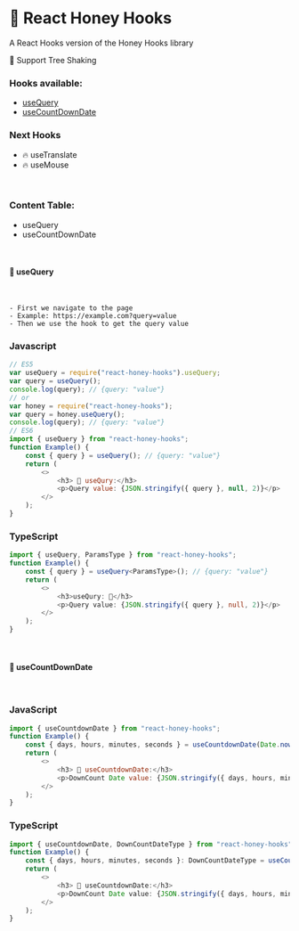 <h1><b>🍯 React Honey Hooks</b></h1>
<p>A React Hooks version of the Honey Hooks library</p>
<p>🌴 Support Tree Shaking</p>
<h3>Hooks available:</h3>
<ul>
  <li><a href="#use-query">useQuery</a></li>
  <li><a href="#use-count-down-date">useCountDownDate</a></li>
</ul>

<h3>Next Hooks</h3>
<ul>
    <li>🔥 useTranslate </li>
    <li>🔥 useMouse </li>
</ul>

<br/>

<h3>Content Table:</h3>
<ul>
  <li><a href="#use-query"></a>useQuery</li>
  <li><a href="#use-down-count-date"></a>useCountDownDate</li>
</ul>

<br/>

<div id="use-query"><h4><b>🍯 useQuery</b></h4></div>
<br/>

```
- First we navigate to the page
- Example: https://example.com?query=value
- Then we use the hook to get the query value
```

### Javascript

```javascript
// ES5
var useQuery = require("react-honey-hooks").useQuery;
var query = useQuery();
console.log(query); // {query: "value"}
// or
var honey = require("react-honey-hooks");
var query = honey.useQuery();
console.log(query); // {query: "value"}
// ES6
import { useQuery } from "react-honey-hooks";
function Example() {
    const { query } = useQuery(); // {query: "value"}
    return (
        <>
            <h3> 🍯 useQury:</h3>
            <p>Query value: {JSON.stringify({ query }, null, 2)}</p>
        </>
    );
}
```

### TypeScript

```typescript
import { useQuery, ParamsType } from "react-honey-hooks";
function Example() {
    const { query } = useQuery<ParamsType>(); // {query: "value"}
    return (
        <>
            <h3>useQury: 🍯</h3>
            <p>Query value: {JSON.stringify({ query }, null, 2)}</p>
        </>
    );
}
```

<br/>

<div id="use-down-count-date"><h4><b>🍯 useCountDownDate</b></h4></div>
<br/>

### JavaScript

```javascript
import { useCountdownDate } from "react-honey-hooks";
function Example() {
    const { days, hours, minutes, seconds } = useCountdownDate(Date.now()); // {days: 0, hours: 0, minutes: 0, seconds: 0}
    return (
        <>
            <h3> 🍯 useCountdownDate:</h3>
            <p>DownCount Date value: {JSON.stringify({ days, hours, minutes, seconds }, null, 2)}</p>
        </>
    );
}
```

### TypeScript

```typescript
import { useCountdownDate, DownCountDateType } from "react-honey-hooks";
function Example() {
    const { days, hours, minutes, seconds }: DownCountDateType = useCountdownDate(Date.now()); // {days: 0, hours: 0, minutes: 0, seconds: 0}
    return (
        <>
            <h3> 🍯 useCountdownDate:</h3>
            <p>DownCount Date value: {JSON.stringify({ days, hours, minutes, seconds }, null, 2)}</p>
        </>
    );
}
```